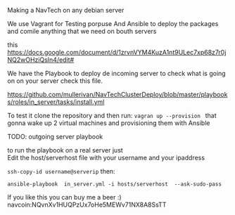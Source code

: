 Making a NavTech on any debian server


We use Vagrant for  Testing porpuse 
And Ansible to deploy the packages and comile  anything that we need  on bouth servers

this https://docs.google.com/document/d/1zrvnVYM4KuzA1nt9ULec7xp68z7r0jNQ2wOHziQsIn4/edit#


We have the  Playbook to deploy de incoming server to check what is going on on your server check this file.

https://github.com/mullerivan/NavTechClusterDeploy/blob/master/playbooks/roles/in_server/tasks/install.yml


To test it clone the  repository and then
run:
`vagran up --provision `
that gonna wake up 2 virtual machines and provisioning them with Ansible

TODO: outgoing server playbook


to run the  playbook on a  real server just  
Edit the  host/serverhost file with your username and your ipaddress

`ssh-copy-id username@serverip`
then:

`ansible-playbook  in_server.yml -i hosts/serverhost  --ask-sudo-pass`



If you like this you can buy me a beer :)
navcoin:NQvnXv1HUQPzUx7oHe5MEWv71NX8A8SsTT
